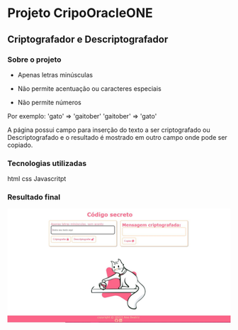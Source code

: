 # Projeto CripoOracleONE

## Criptografador e Descriptografador

### Sobre o projeto

- Apenas letras minúsculas

- Não permite acentuação ou caracteres especiais
- Não permite números

Por exemplo:
'gato' => 'gaitober'
'gaitober' => 'gato'

A página possui campo para inserção do texto a ser criptografado ou Descriptografado e o resultado é mostrado em outro campo onde pode ser copiado.

### Tecnologias utilizadas

html
css
Javascritpt

### Resultado final

![imagem](https://github.com/AnaBeat/Codificador-e-descodificador/blob/master/img/codsecreto.jpg)

